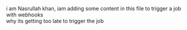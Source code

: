 i am Nasrullah khan, iam adding some content in this file to trigger a job with webhooks  
why its getting too late to trigger the job

